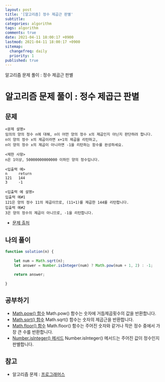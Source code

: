 ```yaml
---
layout: post
title: '[알고리즘] 정수 제곱근 판별'
subtitle: 
categories: algorithm
tags: algorithm
comments: true
date: 2021-04-11 18:00:17 +0900
lastmod: 2021-04-11 18:00:17 +0900
sitemap:
  changefreq: daily
  priority: 1
published: true
---
```


알고리즘 문제 풀이 : 정수 제곱근 판별<br />

# 알고리즘 문제 풀이 : 정수 제곱근 판별

## 문제 
```text
<문제 설명>
임의의 양의 정수 n에 대해, n이 어떤 양의 정수 x의 제곱인지 아닌지 판단하려 합니다.
n이 양의 정수 x의 제곱이라면 x+1의 제곱을 리턴하고, 
n이 양의 정수 x의 제곱이 아니라면 -1을 리턴하는 함수를 완성하세요.

<제한 사항>
n은 1이상, 50000000000000 이하인 양의 정수입니다.

<입출력 예>
n     return
121   144
3     -1

<입출력 예 설명>
입출력 예#1
121은 양의 정수 11의 제곱이므로, (11+1)를 제곱한 144를 리턴합니다.
입출력 예#2
3은 양의 정수의 제곱이 아니므로, -1을 리턴합니다.
```

* [문제 출처](https://programmers.co.kr/learn/courses/30/lessons/12934)



## 나의 풀이
```javascript
function solution(n) {
    
    let num = Math.sqrt(n);
    let answer = Number.isInteger(num) ? Math.pow(num + 1, 2) : -1;
    
    return answer;
    
}
```



## 공부하기
- [Math.pow() 함수](https://developer.mozilla.org/en-US/docs/Web/JavaScript/Reference/Global_Objects/Math/pow)
Math.pow() 함수는 숫자에 거듭제곱횟수의 값을 반환합니다.
- [Math.sqrt() 함수](https://developer.mozilla.org/ko/docs/Web/JavaScript/Reference/Global_Objects/Math/sqrt)
Math.sqrt() 함수는 숫자의 제곱근을 반환합니다.
- [Math.floor() 함수](https://developer.mozilla.org/ko/docs/Web/JavaScript/Reference/Global_Objects/Math/floor)
Math.floor() 함수는 주어진 숫자와 같거나 작은 정수 중에서 가장 큰 수를 반환합니다.
- [Number.isInteger() 메서드](https://developer.mozilla.org/ko/docs/Web/JavaScript/Reference/Global_Objects/Number/isInteger)
Number.isInteger() 메서드는 주어진 값이 정수인지 판별합니다.



## 참고
- 알고리즘 문제 : [프로그래머스](https://programmers.co.kr)